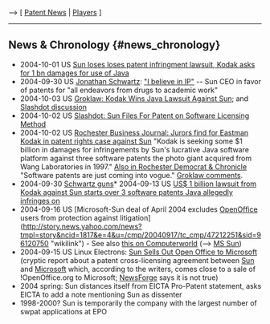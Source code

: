\--\> \[ [ Patent News](SwpatcninoEn "wikilink") \| [
Players](SwpatgasnuEn "wikilink") \]

------------------------------------------------------------------------

## News & Chronology {#news_chronology}

-   2004-10-01 US [ Sun loses loses patent infringment lawsuit, Kodak
    asks for 1 bn damages for use of Java](SunKodak04En "wikilink")
-   2004-09-30 US [ Jonathan Schwartz](JonathanSchwartzEn "wikilink"): [
    \"I believe in IP\"](Schwartz040930En "wikilink") \-- Sun CEO in
    favor of patents for \"all endeavors from drugs to academic work\"
-   2004-10-03 US [Groklaw: Kodak Wins Java Lawsuit Against
    Sun](http://www.groklaw.net/article.php?story=20041003041632172 "wikilink");
    and [Slashdot
    discussion](http://yro.slashdot.org/article.pl?sid=04/10/03/1738230&tid=155&tid=1 "wikilink")
-   2004-10-02 US [Slashdot: Sun Files For Patent on Software Licensing
    Method](http://yro.slashdot.org/yro/04/10/01/2246216.shtml?tid=102&tid=155 "wikilink")
-   2004-10-02 US [Rochester Business Journal: Jurors find for Eastman
    Kodak in patent rights case against
    Sun](http://www.rbj.net/fullarticle.cfm?sdid=51946 "wikilink")
    \"Kodak is seeking some \$1 billion in damages for infringements by
    Sun\'s lucrative Java software platform against three software
    patents the photo giant acquired from Wang Laboratories in 1997.\"
    [Also in Rochester Democrat &
    Chronicle](http://www.democratandchronicle.com/apps/pbcs.dll/article?AID=/20041002/BUSINESS/410020333/1001 "wikilink")
    \"Software patents are just coming into vogue.\" [Groklaw
    comments](http://www.groklaw.net/article.php?story=20041003041632172 "wikilink").
-   2004-09-30 [Schwartz
    guns](http://marketwatch-cnet.com.com/Suns+Schwartz+guns+for+patent+glories/2100-1014_3-5390714.html "wikilink")\*
    2004-09-13 US [US\$ 1 billion lawsuit from Kodak against Sun starts
    over 3 software patents Java allegedly infringes
    on](http://www.rbj.net/fullarticle.cfm?sdid=51711 "wikilink")
-   2004-09-16 US [Microsoft-Sun deal of April 2004 excludes
    [OpenOffice](OpenOffice "wikilink") users from protection against
    litigation](http://story.news.yahoo.com/news?tmpl=story&ncid=1817&e=4&u=/cmp/20040917/tc_cmp/47212251&sid=96120750 "wikilink") -
    See also [this on
    Computerworld](http://www.computerworld.com.au/index.php?id=1257037803 "wikilink")
    (\--\> [ MS Sun](MsSun0404En "wikilink"))
-   2004-09-15 US Linux Electrons: [Sun Sells Out Open Office to
    Microsoft](http://www.linuxelectrons.com/article.php/20040914141417417 "wikilink")
    (cryptic report about a patent cross-licensing agreement between [
    Sun](SwpatsunEn "wikilink") and [
    Microsoft](SwpatmicrosoftEn "wikilink") which, according to the
    writers, comes close to a sale of !OpenOffice.org to Microsoft;
    [NewsForge](http://www.newsforge.com/article.pl?sid=04/09/15/213216 "wikilink")
    says it is not true)
-   2004 spring: Sun distances itself from EICTA Pro-Patent statement,
    asks EICTA to add a note mentioning Sun as dissenter
-   1998-2000? Sun is temporarily the company with the largest number of
    swpat applications at EPO
